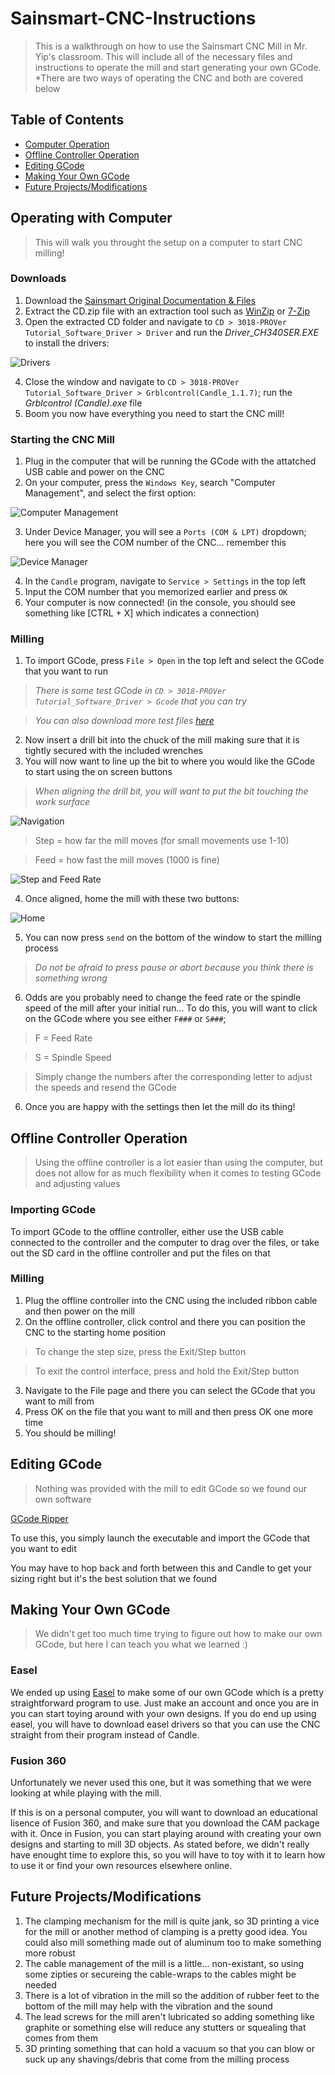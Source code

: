 # Sainsmart-CNC-Instructions
> This is a walkthrough on how to use the Sainsmart CNC Mill in Mr. Yip's classroom. This will include all of the necessary files and instructions to operate the mill and start generating your own GCode.
*There are two ways of operating the CNC and both are covered below
## Table of Contents
* [Computer Operation](#operating-with-computer)
* [Offline Controller Operation](#offline-controller-operation)
* [Editing GCode](#editing-gcode)
* [Making Your Own GCode](#making-your-own-gcode)
* [Future Projects/Modifications](#future-projects/modifications)


## Operating with Computer
> This will walk you throught the setup on a computer to start CNC milling!
### Downloads
1. Download the [Sainsmart Original Documentation & Files](https://docs.sainsmart.com/article/7c20d7zaw3-how-to-install-candle-grblcontrol-for-windows)
2. Extract the CD.zip file with an extraction tool such as [WinZip](https://www.winzip.com/win/en/) or [7-Zip](https://www.7-zip.org/)
3. Open the extracted CD folder and navigate to `CD > 3018-PROVer Tutorial_Software_Driver > Driver` and run the *Driver_CH340SER.EXE* to install the drivers:

![Drivers](./img/DriverInstall.png)

4. Close the window and navigate to `CD > 3018-PROVer Tutorial_Software_Driver > Grblcontrol(Candle_1.1.7)`; run the *Grblcontrol (Candle).exe* file
5. Boom you now have everything you need to start the CNC mill!

### Starting the CNC Mill
1. Plug in the computer that will be running the GCode with the attatched USB cable and power on the CNC
2. On your computer, press the `Windows Key`, search "Computer Management", and select the first option: 

![Computer Management](./img/ComputerManagement.png)

3. Under Device Manager, you will see a `Ports (COM & LPT)` dropdown; here you will see the COM number of the CNC... remember this

![Device Manager](./img/DeviceManager.png)

4. In the `Candle` program, navigate to `Service > Settings` in the top left
5. Input the COM number that you memorized earlier and press `OK`
6. Your computer is now connected! (in the console, you should see something like [CTRL + X] which indicates a connection)

### Milling
1. To import GCode, press `File > Open` in the top left and select the GCode that you want to run

> *There is some test GCode in `CD > 3018-PROVer Tutorial_Software_Driver > Gcode` that you can try*

> *You can also download more test files [here](https://drive.google.com/drive/folders/1tbcUEpciVWc9IrO-3qc5D1uYymUoVKXO)*

2. Now insert a drill bit into the chuck of the mill making sure that it is tightly secured with the included wrenches
3. You will now want to line up the bit to where you would like the GCode to start using the on screen buttons

> *When aligning the drill bit, you will want to put the bit touching the work surface*

![Navigation](./img/navigate.png)

> Step = how far the mill moves (for small movements use 1-10)

> Feed = how fast the mill moves (1000 is fine)

![Step and Feed Rate](./img/stepandfeed.png)

4. Once aligned, home the mill with these two buttons:

![Home](./img/Home.png)

5. You can now press `send` on the bottom of the window to start the milling process

> *Do not be afraid to press pause or abort because you think there is something wrong*

6. Odds are you probably need to change the feed rate or the spindle speed of the mill after your initial run...
To do this, you will want to click on the GCode where you see either `F###` or `S###`;

> F = Feed Rate

> S = Spindle Speed

> Simply change the numbers after the corresponding letter to adjust the speeds and resend the GCode

6. Once you are happy with the settings then let the mill do its thing!


## Offline Controller Operation
> Using the offline controller is a lot easier than using the computer, but does not allow for as much flexibility when it comes to testing GCode and adjusting values

### Importing GCode
To import GCode to the offline controller, either use the USB cable connected to the controller and the computer to drag over the files, or take out the SD card in the offline controller and put the files on that

### Milling
1. Plug the offline controller into the CNC using the included ribbon cable and then power on the mill
2. On the offline controller, click control and there you can position the CNC to the starting home position

> To change the step size, press the Exit/Step button

> To exit the control interface, press and hold the Exit/Step button

3. Navigate to the File page and there you can select the GCode that you want to mill from
4. Press OK on the file that you want to mill and then press OK one more time
5. You should be milling!

## Editing GCode
> Nothing was provided with the mill to edit GCode so we found our own software

[GCode Ripper](https://www.scorchworks.com/Gcoderipper/gcoderipper.html)

To use this, you simply launch the executable and import the GCode that you want to edit

You may have to hop back and forth between this and Candle to get your sizing right but it's the best solution that we found

## Making Your Own GCode
> We didn't get too much time trying to figure out how to make our own GCode, but here I can teach you what we learned :)

### Easel
We ended up using [Easel](https://www.inventables.com/technologies/easel) to make some of our own GCode which is a pretty straightforward program to use.
Just make an account and once you are in you can start toying around with your own designs. If you do end up using easel, you will have to download easel drivers so that you can use the CNC straight from their program instead of Candle.

### Fusion 360
Unfortunately we never used this one, but it was something that we were looking at while playing with the mill.

If this is on a personal computer, you will want to download an educational lisence of Fusion 360, and make sure that you download the CAM package with it. Once in Fusion, you can start playing around with creating your own designs and starting to mill 3D objects. As stated before, we didn't really have enought time to explore this, so you will have to toy with it to learn how to use it or find your own resources elsewhere online.

## Future Projects/Modifications
1. The clamping mechanism for the mill is quite jank, so 3D printing a vice for the mill or another method of clamping is a pretty good idea. You could also mill something made out of aluminum too to make something more robust
2. The cable management of the mill is a little... non-existant, so using some zipties or secureing the cable-wraps to the cables might be needed
3. There is a lot of vibration in the mill so the addition of rubber feet to the bottom of the mill may help with the vibration and the sound
4. The lead screws for the mill aren't lubricated so adding something like graphite or something else will reduce any stutters or squealing that comes from them
5. 3D printing something that can hold a vacuum so that you can blow or suck up any shavings/debris that come from the milling process 
